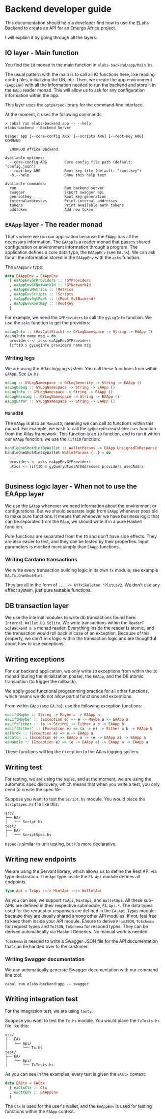 # Backend developer guide

This documentation should help a developer find how to use the ELabs Backend to create an API for an Emurgo Africa project.

I will explain it by going through all the layers.


## IO layer - Main function
You find the `IO` monad in the main function in `elabs-backend/app/Main.hs`.

The usual pattern with the main is to call all IO functions here, like reading config files, initializing the DB, etc. Then, we create the app environment (`EAppEnv`) with all the information needed to run the backend and store it in the `EApp` reader monad.
This will allow us to ask for any configuration information within the app.

This layer uses the `optparsec` library for the command-line interface.

At the moment, it uses the following commands:

```
> cabal run elabs-backend:app -- --help
elabs-backend - Backend Server

Usage: app [--core-config ARG] [--scripts ARG] [--root-key ARG] COMMAND

  EMURGUO Africa Backend

Available options:
  --core-config ARG        Core config file path (default: "config.json")
  --root-key ARG           Root key file (default: "root.key")
  -h,--help                Show this help text

Available commands:
  run                      Run backend server
  swagger                  Export swagger api
  genrootkey               Root key generation
  internaladdresses        Print internal addresses
  tokens                   Print available auth tokens
  addtoken                 Add new token
```

## `EAApp` layer - The reader monad
That's where we run our application because the `EAApp` has all the necessary information.
The `EAApp` is a reader monad that passes shared configuration or environment information through a program.
The application defines a core data type, the `EAAppEnv` (see `EA.hs`).
We can ask for all the information stored in the `EAAppEnv` with the `asks` function.

The `EAAppEnv` type:
```haskell
data EAAppEnv = EAAppEnv
  { eaAppEnvGYProviders :: !GYProviders
  , eaAppEnvGYNetworkId :: !GYNetworkId
  , eaAppEnvMetrics :: !Metrics
  , eaAppEnvScripts :: !Scripts
  , eaAppEnvSqlPool :: !(Pool SqlBackend)
  , eaAppEnvRootKey :: !RootKey
  }
```

For example, we need the `GYProviders` to call the `gyLogInfo` function. We use the `asks` function to get the providers:

```haskell
eaLogInfo :: (HasCallStack) => GYLogNamespace -> String -> EAApp ()
eaLogInfo name msg = do
  providers <- asks eaAppEnvGYProviders
  liftIO $ gyLogInfo providers name msg
```

### Writing logs

We are using the Atlas logging system. You call these functions from within `EAApp`. See `EA.hs`.

```haskell
eaLog :: GYLogNamespace -> GYLogSeverity -> String -> EAApp ()
eaLogDebug :: GYLogNamespace -> String -> EAApp ()
eaLogInfo :: GYLogNamespace -> String -> EAApp ()
eaLogWarning :: GYLogNamespace -> String -> EAApp ()
eaLogError :: GYLogNamespace -> String -> EAApp ()
```

### `MonadIO`
The `EAApp` is also an `MonadIO`, meaning we can call `IO` functions within this monad. For example, we wish to call the `gyQueryUtxosAtAddresses` function from the Atlas framework.
This function is an `IO` function, and to run it within our `EAApp` function, we use the `liftIO` function:

```haskell
handleOneShotMintByWallet :: WalletParams -> EAApp UnsignedTxResponse
handleOneShotMintByWallet WalletParams {..} = do
  ...
  providers <- asks eaAppEnvGYProviders
  utxos <- liftIO $ gyQueryUtxosAtAddresses providers usedAddrs
  ...
```

## Business logic layer - When not to use the EAApp layer
We use the `EAApp` whenever we need information about the environment or configurations.
But we should separate logic from `EAApp` whenever possible to make pure functions.
It means that whenever we have business logic that can be separated from the `EApp`, we should write it in a pure Haskell function.

Pure functions are separated from the `IO` and don't have side effects. They are also easier to test, and they can be tested by their properties. Input parameters is mocked more simply than `EAApp` functions.

### Writing Cardano transactions
We write every transaction building logic in its own `Tx` module; see example `EA.Tx.OneShotMint`.

They are all in the form of `... -> GYTxSkeleton 'PlutusV2`. We don't use any effect system, just pure testable functions.

## DB transaction layer

We use the internal modules to write db transactions found here: `Internal.Wallet.DB.Sqlite`.
We write transactions within the `ReaderT SqlBackend m a` monad reader. Everything inside the reader is atomic, and the transaction would roll back in case of an exception.
Because of this property, we don't mix logic within the transaction logic and are thoughtful about how to use exceptions.

## Writing exceptions

For our backend application, we only write `IO` exceptions from within the `IO` monad (during the initialization phase), the `EAApp`, and the DB atomic transaction (to trigger the rollback).

We apply good functional programming practice for all other functions, which means we do not allow partial functions and exceptions.

From within `EApp` (see `EA.hs`), use the following exception functions:
```haskell
eaLiftMaybe :: String -> Maybe a -> EAApp a
eaLiftMaybe' :: (Exception e) => e -> Maybe a -> EAApp a
eaLiftEither :: (a -> String) -> Either a b -> EAApp b
eaLiftEither' :: (Exception e) => (a -> e) -> Either a b -> EAApp b
eaThrow :: (Exception e) => e -> EAApp a
eaCatch :: (Exception e) => EAApp a -> (e -> EAApp a) -> EAApp a
eaHandle :: (Exception e) => (e -> EAApp a) -> EAApp a -> EAApp a
```

These functions will log the exception to the Atlas logging system.

## Writing test
For testing, we are using the `hspec`, and at the moment, we are using the automatic spec discovery, which means that when you write a test, you only need to create the spec file.

Suppose you want to test the `Script.hs` module. You would place the `ScriptSpec.hs` file like this:

```
src/
├── EA/
│   └── Script.hs
test/
├── EA/
│   └── ScriptSpec.hs
```

`hspec` is similar to unit testing, but it's more declarative.

## Writing new endpoints

We are using the Servant library, which allows us to define the Rest API via type declaration.
The `Api` type inside the `EA.Api` module defines all endpoints.

```haskell
type Api = TxApi :<|> MintApi :<|> WalletApi
```

As you can see, we support `TxApi`, `MintApi`, and `WalletApi`. All these sub-APIs are defined in their respective submodule, `EA.Api.*`.
The data types used for the request or responses are defined in the `EA.Api.Types` module because they are usually shared among other API modules. If not, feel free to keep them inside your API module. Ensure to derive `FromJSON`, `ToSchema` for request types and `ToJSON`, `ToSchema` for respond types.
They can be derived automatically via Haskell Generics. No manual work is needed.

`ToSchema` is needed to write a Swagger JSON file for the API documentation that can be handed over to the customer.

### Writing Swagger documentation
We can automatically generate Swagger documentation with our command line tool:

```
cabal run elabs-backend:app -- swagger
```

## Writing integration test

For the integration test, we are using `tasty`.

Suppose you want to test the `Tx.hs` module. You would place the `TxTests.hs` file like this:

```
src/
├── EA/
│   └── Api/
|       └── Tx.hs
test/
├── EA/
│   └── Api/
|       └── TxTests.hs
```

As you can see in the examples, every test is given the `EACtx` context:

```haskell
data EACtx = EACtx
  { eaCtxCtx :: Ctx
  , eaCtxEnv :: EAAppEnv
  }
```


The `Ctx` is used for the user's wallet, and the `EAAppEnv` is used for testing functions within the `EAApp` context.